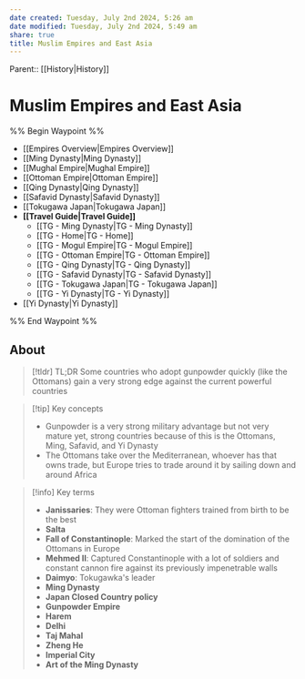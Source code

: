 ```yaml
---
date created: Tuesday, July 2nd 2024, 5:26 am
date modified: Tuesday, July 2nd 2024, 5:49 am
share: true
title: Muslim Empires and East Asia
---
```


Parent:: [[History|History]]

# Muslim Empires and East Asia

%% Begin Waypoint %%
- [[Empires Overview|Empires Overview]]
- [[Ming Dynasty|Ming Dynasty]]
- [[Mughal Empire|Mughal Empire]]
- [[Ottoman Empire|Ottoman Empire]]
- [[Qing Dynasty|Qing Dynasty]]
- [[Safavid Dynasty|Safavid Dynasty]]
- [[Tokugawa Japan|Tokugawa Japan]]
- **[[Travel Guide|Travel Guide]]**
	- [[TG -  Ming Dynasty|TG -  Ming Dynasty]]
	- [[TG - Home|TG - Home]]
	- [[TG - Mogul Empire|TG - Mogul Empire]]
	- [[TG - Ottoman Empire|TG - Ottoman Empire]]
	- [[TG - Qing Dynasty|TG - Qing Dynasty]]
	- [[TG - Safavid Dynasty|TG - Safavid Dynasty]]
	- [[TG - Tokugawa Japan|TG - Tokugawa Japan]]
	- [[TG - Yi Dynasty|TG - Yi Dynasty]]
- [[Yi Dynasty|Yi Dynasty]]

%% End Waypoint %%

## About

> [!tldr] TL;DR
> Some countries who adopt gunpowder quickly (like the Ottomans) gain a very strong edge against the current powerful countries

> [!tip] Key concepts
>
> - Gunpowder is a very strong military advantage but not very mature yet, strong countries because of this is the Ottomans, Ming, Safavid, and Yi Dynasty
> - The Ottomans take over the Mediterranean, whoever has that owns trade, but Europe tries to trade around it by sailing down and around Africa

> [!info] Key terms
>
> - **Janissaries**: They were Ottoman fighters trained from birth to be the best
> - **Salta**
> - **Fall of Constantinople**: Marked the start of the domination of the Ottomans in Europe
> - **Mehmed II**: Captured Constantinople with a lot of soldiers and constant cannon fire against its previously impenetrable walls
> - **Daimyo**: Tokugawka's leader
> - **Ming Dynasty**
> - **Japan Closed Country policy**
> - **Gunpowder Empire**
> - **Harem**
> - **Delhi**
> - **Taj Mahal**
> - **Zheng He**
> - **Imperial City**
> - **Art of the Ming Dynasty**
